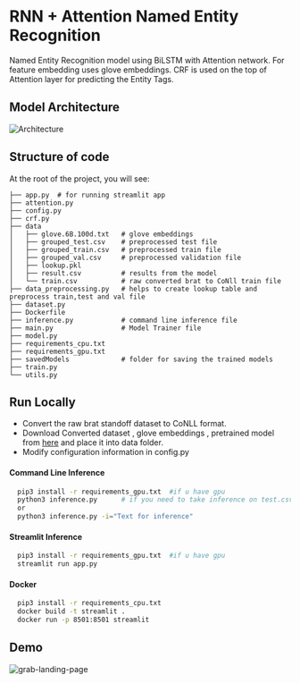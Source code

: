
# RNN + Attention Named Entity Recognition  

Named Entity Recognition model using BiLSTM with Attention network.
For feature embedding uses glove embeddings. 
CRF is used on the top of Attention layer for predicting the Entity Tags. 



## Model Architecture

![Architecture](https://drive.google.com/file/d/1L8Cdf6DFu2wiQ_QdUWNoT2ihq7hzKUyX/view?usp=share_link)



## Structure of code
At the root of the project, you will see:

```text
├── app.py  # for running streamlit app
├── attention.py
├── config.py
├── crf.py
├── data
│   ├── glove.6B.100d.txt   # glove embeddings
│   ├── grouped_test.csv    # preprocessed test file
│   ├── grouped_train.csv   # preprocessed train file
│   ├── grouped_val.csv     # preprocessed validation file
│   ├── lookup.pkl          
│   ├── result.csv          # results from the model
│   └── train.csv           # raw converted brat to CoNll train file
├── data_preprocessing.py   # helps to create lookup table and preprocess train,test and val file
├── dataset.py
├── Dockerfile
├── inference.py            # command line inference file
├── main.py                 # Model Trainer file
├── model.py
├── requirements_cpu.txt
├── requirements_gpu.txt
├── savedModels             # folder for saving the trained models
├── train.py
└── utils.py
```
## Run Locally

- Convert the raw brat standoff dataset to CoNLL format.
- Download Converted dataset , glove embeddings , pretrained model from [here](https://drive.google.com/drive/folders/1bKfkFyKidXJJB_q_1o5OZYbg3XILZI6K?usp=share_link) and place it into data folder.
- Modify configuration information in config.py

#### Command Line Inference
```bash
  pip3 install -r requirements_gpu.txt  #if u have gpu
  python3 inference.py      # if you need to take inference on test.csv file
  or
  python3 inference.py -i="Text for inference"
```

#### Streamlit Inference
```bash
  pip3 install -r requirements_gpu.txt  #if u have gpu
  streamlit run app.py
```

#### Docker
```bash
  pip3 install -r requirements_cpu.txt  
  docker build -t streamlit .
  docker run -p 8501:8501 streamlit
```



## Demo
![grab-landing-page](https://github.com/winnie1312/grab/blob/master/grab-landingpage-winnie.gif)

